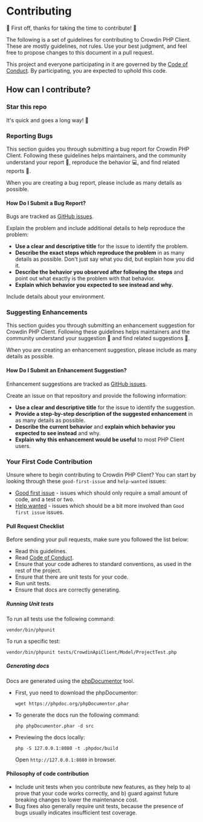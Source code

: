# Contributing

:tada: First off, thanks for taking the time to contribute! :tada:

The following is a set of guidelines for contributing to Crowdin PHP Client. These are mostly guidelines, not rules. Use your best judgment, and feel free to propose changes to this document in a pull request.

This project and everyone participating in it are governed by the [Code of Conduct](/CODE_OF_CONDUCT.md). By participating, you are expected to uphold this code.

## How can I contribute?

### Star this repo

It's quick and goes a long way! :stars:

### Reporting Bugs

This section guides you through submitting a bug report for Crowdin PHP Client. Following these guidelines helps maintainers, and the community understand your report :pencil:, reproduce the behavior :computer:, and find related reports :mag_right:.

When you are creating a bug report, please include as many details as possible.

#### How Do I Submit a Bug Report?

Bugs are tracked as [GitHub issues](https://github.com/crowdin/crowdin-api-client-php/issues/).

Explain the problem and include additional details to help reproduce the problem:

* **Use a clear and descriptive title** for the issue to identify the problem.
* **Describe the exact steps which reproduce the problem** in as many details as possible. Don't just say what you did, but explain how you did it.
* **Describe the behavior you observed after following the steps** and point out what exactly is the problem with that behavior.
* **Explain which behavior you expected to see instead and why.**

Include details about your environment.

### Suggesting Enhancements

This section guides you through submitting an enhancement suggestion for Crowdin PHP Client. Following these guidelines helps maintainers and the community understand your suggestion :pencil: and find related suggestions :mag_right:.

When you are creating an enhancement suggestion, please include as many details as possible.

#### How Do I Submit an Enhancement Suggestion?

Enhancement suggestions are tracked as [GitHub issues](https://github.com/crowdin/crowdin-api-client-php/issues/).

Create an issue on that repository and provide the following information:

* **Use a clear and descriptive title** for the issue to identify the suggestion.
* **Provide a step-by-step description of the suggested enhancement** in as many details as possible.
* **Describe the current behavior** and **explain which behavior you expected to see instead** and why.
* **Explain why this enhancement would be useful** to most PHP Client users.

### Your First Code Contribution

Unsure where to begin contributing to Crowdin PHP Client? You can start by looking through these `good-first-issue` and `help-wanted` issues:

* [Good first issue](https://github.com/crowdin/crowdin-api-client-php/issues?q=is%3Aopen+is%3Aissue+label%3A%22good+first+issue%22) - issues which should only require a small amount of code, and a test or two.
* [Help wanted](https://github.com/crowdin/crowdin-api-client-php/issues?q=is%3Aopen+is%3Aissue+label%3A%22help+wanted%22) - issues which should be a bit more involved than `Good first issue` issues.

#### Pull Request Checklist

Before sending your pull requests, make sure you followed the list below:

- Read this guidelines.
- Read [Code of Conduct](/CODE_OF_CONDUCT.md).
- Ensure that your code adheres to standard conventions, as used in the rest of the project.
- Ensure that there are unit tests for your code.
- Run unit tests.
- Ensure that docs are correctly generating.

##### Running Unit tests

To run all tests use the following command:

```console
vendor/bin/phpunit
```

To run a specific test:

```
vendor/bin/phpunit tests/CrowdinApiClient/Model/ProjectTest.php
```

##### Generating docs

Docs are generated using the [phpDocumentor](https://www.phpdoc.org/) tool.

- First, yuo need to download the phpDocumentor:

    ```console
    wget https://phpdoc.org/phpDocumentor.phar
    ```
- To generate the docs run the following command:

    ```console
    php phpDocumentor.phar -d src
    ```

- Previewing the docs locally:

    ```console
    php -S 127.0.0.1:8080 -t .phpdoc/build
    ```

  Open `http://127.0.0.1:8080` in browser.

#### Philosophy of code contribution

- Include unit tests when you contribute new features, as they help to a) prove that your code works correctly, and b) guard against future breaking changes to lower the maintenance cost.
- Bug fixes also generally require unit tests, because the presence of bugs usually indicates insufficient test coverage.
